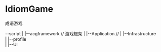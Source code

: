 # IdiomGame
成语游戏

--script
    |
    |--acgframework         // 游戏框架
    |
    |--Application          // 
    |
    |--Infrastructure   
    |
    |--profile          
    |
    |--UI               